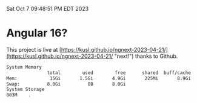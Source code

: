 Sat Oct  7 09:48:51 PM EDT 2023

# Angular 16?


This project is live at [https://kusl.github.io/ngnext-2023-04-21/](https://kusl.github.io/ngnext-2023-04-21/ "next!") thanks to Github.

```bash
System Memory
               total        used        free      shared  buff/cache   available
Mem:            15Gi       1.5Gi       4.9Gi       225Mi       8.9Gi        13Gi
Swap:          8.0Gi          0B       8.0Gi
System Storage
803M	.
```
